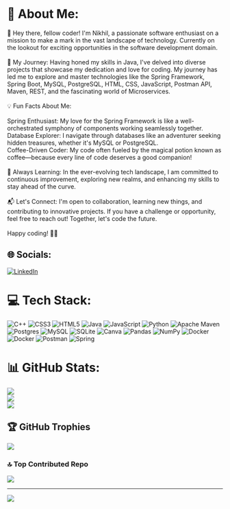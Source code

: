 

<!---
Nik308m/Nik308m is a ✨ special ✨ repository because its `README.md` (this file) appears on your GitHub profile.
You can click the Preview link to take a look at your changes.

- 👋 Hi, I’m @Nik308m
- 👀 I’m interested in ...
- 🌱 I’m currently learning ...
- 💞️ I’m looking to collaborate on ...
- 📫 How to reach me ...
- 😄 Pronouns: ...
- ⚡ Fun fact: ...
--->
# 💫 About Me:
👋 Hey there, fellow coder! I'm Nikhil, a passionate software enthusiast on a mission to make a mark in the vast landscape of technology. Currently on the lookout for exciting opportunities in the software development domain.<br><br>🚀 My Journey: Having honed my skills in Java, I've delved into diverse projects that showcase my dedication and love for coding. My journey has led me to explore and master technologies like the Spring Framework, Spring Boot, MySQL, PostgreSQL, HTML, CSS, JavaScript, Postman API, Maven, REST, and the fascinating world of Microservices.<br><br>💡 Fun Facts About Me:<br><br>    Spring Enthusiast: My love for the Spring Framework is like a well-orchestrated symphony of components working seamlessly together.<br>    Database Explorer: I navigate through databases like an adventurer seeking hidden treasures, whether it's MySQL or PostgreSQL.<br>    Coffee-Driven Coder: My code often fueled by the magical potion known as coffee—because every line of code deserves a good companion!<br><br>🌱 Always Learning: In the ever-evolving tech landscape, I am committed to continuous improvement, exploring new realms, and enhancing my skills to stay ahead of the curve.<br><br>📬 Let's Connect: I'm open to collaboration, learning new things, and contributing to innovative projects. If you have a challenge or opportunity, feel free to reach out! Together, let's code the future.<br><br>Happy coding! 🚀✨


## 🌐 Socials:
[![LinkedIn](https://img.shields.io/badge/LinkedIn-%230077B5.svg?logo=linkedin&logoColor=white)](https://linkedin.com/in/nikhil-patil-308k) 

# 💻 Tech Stack:
![C++](https://img.shields.io/badge/c++-%2300599C.svg?style=for-the-badge&logo=c%2B%2B&logoColor=white) ![CSS3](https://img.shields.io/badge/css3-%231572B6.svg?style=for-the-badge&logo=css3&logoColor=white) ![HTML5](https://img.shields.io/badge/html5-%23E34F26.svg?style=for-the-badge&logo=html5&logoColor=white) ![Java](https://img.shields.io/badge/java-%23ED8B00.svg?style=for-the-badge&logo=openjdk&logoColor=white) ![JavaScript](https://img.shields.io/badge/javascript-%23323330.svg?style=for-the-badge&logo=javascript&logoColor=%23F7DF1E) ![Python](https://img.shields.io/badge/python-3670A0?style=for-the-badge&logo=python&logoColor=ffdd54) ![Apache Maven](https://img.shields.io/badge/Apache%20Maven-C71A36?style=for-the-badge&logo=Apache%20Maven&logoColor=white) ![Postgres](https://img.shields.io/badge/postgres-%23316192.svg?style=for-the-badge&logo=postgresql&logoColor=white) ![MySQL](https://img.shields.io/badge/mysql-%2300000f.svg?style=for-the-badge&logo=mysql&logoColor=white) ![SQLite](https://img.shields.io/badge/sqlite-%2307405e.svg?style=for-the-badge&logo=sqlite&logoColor=white) ![Canva](https://img.shields.io/badge/Canva-%2300C4CC.svg?style=for-the-badge&logo=Canva&logoColor=white) ![Pandas](https://img.shields.io/badge/pandas-%23150458.svg?style=for-the-badge&logo=pandas&logoColor=white) ![NumPy](https://img.shields.io/badge/numpy-%23013243.svg?style=for-the-badge&logo=numpy&logoColor=white) ![Docker](https://img.shields.io/badge/docker-%230db7ed.svg?style=for-the-badge&logo=docker&logoColor=white) ![Docker](https://img.shields.io/badge/docker-%230db7ed.svg?style=for-the-badge&logo=docker&logoColor=white) ![Postman](https://img.shields.io/badge/Postman-FF6C37?style=for-the-badge&logo=postman&logoColor=white) ![Spring](https://img.shields.io/badge/spring-%236DB33F.svg?style=for-the-badge&logo=spring&logoColor=white)
# 📊 GitHub Stats:
![](https://github-readme-stats.vercel.app/api?username=nik308m&theme=nightowl&hide_border=false&include_all_commits=true&count_private=true)<br/>
![](https://github-readme-streak-stats.herokuapp.com/?user=nik308m&theme=nightowl&hide_border=false)<br/>
![](https://github-readme-stats.vercel.app/api/top-langs/?username=nik308m&theme=nightowl&hide_border=false&include_all_commits=true&count_private=true&layout=compact)

## 🏆 GitHub Trophies
![](https://github-profile-trophy.vercel.app/?username=nik308m&theme=radical&no-frame=false&no-bg=true&margin-w=4)

### 🔝 Top Contributed Repo
![](https://github-contributor-stats.vercel.app/api?username=nik308m&limit=5&theme=dark&combine_all_yearly_contributions=true)

---
[![](https://visitcount.itsvg.in/api?id=nik308m&icon=0&color=0)](https://visitcount.itsvg.in)

<!-- Proudly created with GPRM ( https://gprm.itsvg.in ) -->
